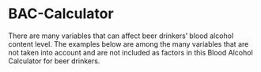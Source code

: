 # BAC-Calculator

There are many variables that can affect beer drinkers’ blood alcohol content level. The examples below are among the many variables that are not taken into account and are not included as factors in this Blood Alcohol Calculator for beer drinkers.

